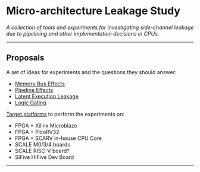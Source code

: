 
# Micro-architecture Leakage Study

*A collection of tools and experiments for investigating side-channel
leakage due to pipelining and other implementation decisions in CPUs.*

---

## Proposals

A set of ideas for experiments and the questions they should answer:
- [Memory Bus Effects](experiments/memory-bus/README.md)
- [Pipeline Effects](experiments/pipeline/README.md)
- [Latent Execution Leakage](experiments/latent-leakage/README.md)
- [Logic Gating](experiments/logic-gating/README.md)

[Target platforms](targets/README.md) to perform the experiments on:
- FPGA + Xilinx Microblaze
- FPGA + PicoRV32
- FPGA + SCARV in-house CPU Core
- SCALE M0/3/4 boards
- SCALE RISC-V board?
- SiFive HiFive Dev Board

---
